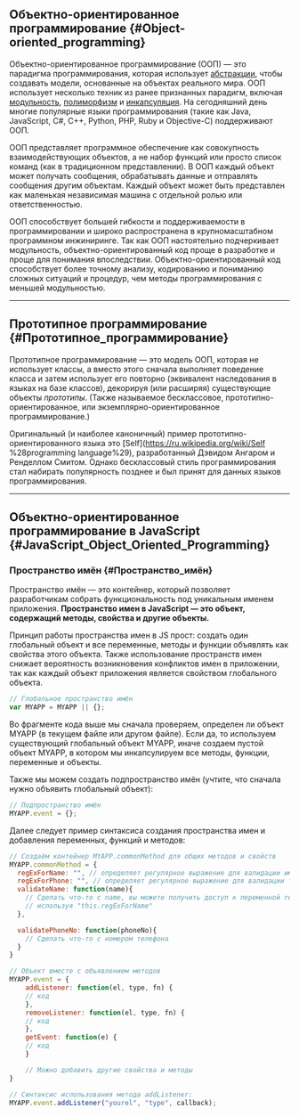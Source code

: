 ## Объектно-ориентированное программирование {#Object-oriented_programming}

Объектно-ориентированное программирование \(ООП\) — это парадигма программирования, которая использует [абстракции](https://developer.mozilla.org/ru/docs/Glossary/абстракции), чтобы создавать модели, основанные на объектах реального мира. ООП использует несколько техник из ранее признанных парадигм, включая [модульность](https://developer.mozilla.org/ru/docs/Glossary/модульность), [полиморфизм](https://developer.mozilla.org/ru/docs/Glossary/полиморфизм) и [инкапсуляция](https://developer.mozilla.org/ru/docs/Glossary/инкапсуляция). На сегодняшний день многие популярные языки программирования \(такие как Java, JavaScript, C\#, C++, Python, PHP, Ruby и Objective-C\) поддерживают ООП.

ООП представляет программное обеспечение как совокупность взаимодействующих объектов, а не набор функций или просто список команд \(как в традиционном представлении\). В ООП каждый объект может получать сообщения, обрабатывать данные и отправлять сообщения другим объектам. Каждый объект может быть представлен как маленькая независимая машина с отдельной ролью или ответственностью.

ООП способствует большей гибкости и поддерживаемости в программировании и широко распространена в крупномасштабном программном инжиниринге. Так как ООП настоятельно подчеркивает модульность, объектно-ориентированный код проще в разработке и проще для понимания впоследствии. Объектно-ориентированный код способствует более точному анализу, кодированию и пониманию сложных ситуаций и процедур, чем методы программирования с меньшей модульностью.

---

## Прототипное программирование {#Прототипное_программирование}

Прототипное программирование — это модель ООП, которая не использует классы, а вместо этого сначала выполняет поведение класса и затем использует его повторно \(эквивалент наследования в языках на базе классов\), декорируя \(или расширяя\) существующие объекты _прототипы_. \(Также называемое бесклассовое, прототипно-ориентированное, или экземплярно-ориентированное программирование.\)

Оригинальный \(и наиболее каноничный\) пример прототипно-ориентированного языка это [Self](https://ru.wikipedia.org/wiki/Self %28programming language%29), разработанный Дэвидом Ангаром и Ренделлом Смитом. Однако бесклассовый стиль программирования стал набирать популярность позднее и был принят для данных языков программирования.

---

## Объектно-ориентированное программирование в JavaScript {#JavaScript_Object_Oriented_Programming}

### Пространство имён {#Пространство_имён}

Пространство имён — это контейнер, который позволяет разработчикам собрать функциональность под уникальным именем приложения. **Пространство имен в JavaScript — это объект, содержащий методы, свойства и другие объекты.**

Принцип работы пространства имен в JS прост: создать один глобальный объект и все переменные, методы и функции объявлять как свойства этого объекта. Также использование пространств имен снижает вероятность возникновения конфликтов имен в приложении, так как каждый объект приложения является свойством глобального объекта.

```js
// Глобальное пространство имён
var MYAPP = MYAPP || {};
```

Во фрагменте кода выше мы сначала проверяем, определен ли объект MYAPP \(в текущем файле или другом файле\). Если да, то используем существующий глобальный объект MYAPP, иначе создаем пустой объект MYAPP, в котором мы инкапсулируем все методы, функции, переменные и объекты.

Также мы можем создать подпространство имён \(учтите, что сначала нужно объявить глобальный объект\):

```js
// Подпространство имён
MYAPP.event = {};
```

Далее следует пример синтаксиса создания пространства имен и добавления переменных, функций и методов:

```js
// Создаём контейнер MYAPP.commonMethod для общих методов и свойств
MYAPP.commonMethod = {
  regExForName: "", // определяет регулярное выражение для валидации имени
  regExForPhone: "", // определяет регулярное выражение для валидации телефона
  validateName: function(name){
    // Сделать что-то с name, вы можете получить доступ к переменной regExForName
    // используя "this.regExForName"
  },

  validatePhoneNo: function(phoneNo){
    // Сделать что-то с номером телефона
  }
}

// Объект вместе с объявлением методов
MYAPP.event = {
    addListener: function(el, type, fn) {
    // код
    },
    removeListener: function(el, type, fn) {
    // код
    },
    getEvent: function(e) {
    // код
    }

    // Можно добавить другие свойства и методы
}

// Синтаксис использования метода addListener:
MYAPP.event.addListener("yourel", "type", callback);
```



